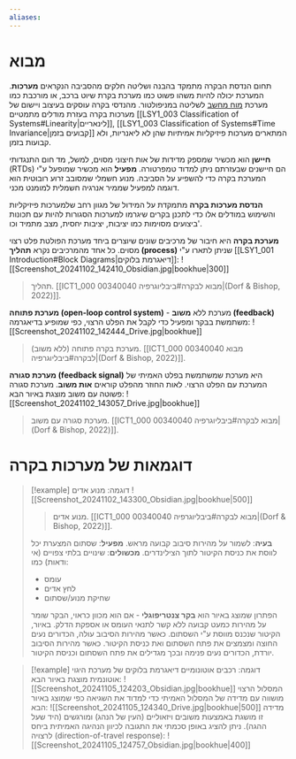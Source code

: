 ```yaml
---
aliases:
---
```

# מבוא
תחום הנדסת הבקרה מתמקד בהבנה ושליטה חלקים מהסביבה הנקראים **מערכות**. המערכת יכולה להיות משהו פשוט כמו מערכת בקרת שיוט ברכב, או מורכבת כמו מערכת [מוח מחשב](https://he.wikipedia.org/wiki/%D7%9E%D7%9E%D7%A9%D7%A7_%D7%9E%D7%95%D7%97-%D7%9E%D7%97%D7%A9%D7%91) לשליטה במניפולטור.
מהנדסי בקרה עוסקים בעיצוב ויישום של מערכות בקרה בעזרת מודלים מתמטיים [[LSY1_003 Classification of Systems#Linearity|לינאריים]], [[LSY1_003 Classification of Systems#Time Invariance|קבועים בזמן]] המתארים מערכות פיזיקליות אמיתיות שהן לא ליאנריות, ולא קבועות בזמן.

**חיישן** הוא מכשיר שמספק מדידות של אות חיצוני מסוים, למשל, מד חום התנגדותי (RTDs) הם חיישנים שבעזרתם ניתן למדוד טמפרטורה. **מפעיל** הוא מכשיר שמופעל ע"י המערכת בקרה כדי להשפיע על הסביבה. מנוע חשמלי שמסובב זרוע רובוטית הוא דוגמה למפעיל שממיר אנרגיה חשמלית למומנט מכני.

**הנדסת מערכות בקרה** מתמקדת על המידול של מגוון רחב  שלמערכות פיזיקליות והשימוש במודלים אלו כדי לתכנן בקרים שיגרמו למערכות הסגורות להיות עם תכונות ביצועים מסוימות כמו יציבות, יציבות יחסית, מצב מתמיד וכו'.

**מערכת בקרה** היא חיבור של מרכיבים שונים שיוצרים ביחד מערכת הפולטת פלט רצוי מסוים. כל אחד מהמרכיבים נקרא **תהליך (process)** שניתן לתארו ע"י [[LSY1_001 Introduction#Block Diagrams|דיאגרמת בלוקים]]:
![[Screenshot_20241102_142410_Obsidian.jpg|bookhue|300]]
>תהליך. [[ICT1_000 00340040 מבוא לבקרה#ביבליוגרפיה|(Dorf & Bishop, 2022)]].


**מערכת פתוחה (open-loop control system)** - מערכת ללא **משוב (feedback)** משתמשת בבקר ומפעיל כדי לקבל את הפלט הרצוי, כפי שמופיע בדיאגרמה:
![[Screenshot_20241102_142444_Drive.jpg|bookhue]]
>מערכת בקרה פתוחה (ללא משוב). [[ICT1_000 00340040 מבוא לבקרה#ביבליוגרפיה|(Dorf & Bishop, 2022)]].

**מערכת סגורה (feedback signal)** היא מערכת שמשתמשת בפלט האמיתי של המערכת עם הפלט הרצוי. לאות החוזר מהפלט קוראים **אות משוב**. מערכת סגורה פשוטה עם משוב מוצגת באיור הבא:
![[Screenshot_20241102_143057_Drive.jpg|bookhue]]
>מערכת סגורה עם משוב. [[ICT1_000 00340040 מבוא לבקרה#ביבליוגרפיה|(Dorf & Bishop, 2022)]].

# דוגמאות של מערכות בקרה

>[!example] דוגמה: מנוע אדים
>![[Screenshot_20241102_143300_Obsidian.jpg|bookhue|500]]
>>מנוע אדים. [[ICT1_000 00340040 מבוא לבקרה#ביבליוגרפיה|(Dorf & Bishop, 2022)]].
>
>**בעיה**: לשמור על מהירות סיבוב קבועה מראש.
>**מפעיל**: שסתום המצערת יכל לווסת את כניסת הקיטור לתוך הצילינדרים.
>**מכשולים**: שינויים בלתי צפויים (אי ודאות) כמו:
>- עומס
>- לחץ אדים
>- שחיקת מנוע/שסתום
>
>הפתרון שמוצג באיור הוא **בקר צנטריפוגלי** - אם הוא מכוון כראוי, הבקר שומר על מהירות כמעט קבועה ללא קשר לתנאי העומס או אספקת הדלק.
>באיור, הקיטור שנכנס מווסת ע"י השסתום. כאשר מהירות הסיבוב עולה, הכדורים נעים החוצה ומצמצים את פתח השסתום ואת כניסת הקיטור. כאשר מהירות הסיבוב יורדת, הכדורים נעים פנימה ובכך מגדילים את פתח השסתום וכניסת הקיטור.


>[!example] דוגמה: רכבים אוטונומיים
>דיאגרמת בלוקים של מערכת היגוי אוטונמית מוצגת באיור הבא:
>![[Screenshot_20241105_124203_Obsidian.jpg|bookhue]]
>המסלול הרצוי מושווה עם מדידה של המסלול האמיתי כדי למדוד את השגיאה כפי שמוצג באיור הבא:
>![[Screenshot_20241105_124340_Drive.jpg|bookhue|500]]
>מדידה זו מושגת באמצעות משובים ויזאוליים (העין של הנהג) ומורגשים (היד שעל ההגה). ניתן להציג באופן סכמתי את התגובה לכיוון הנהיגה האמיתית ביחס לרצויה (direction-of-travel response):
>![[Screenshot_20241105_124757_Obsidian.jpg|bookhue|400]]
